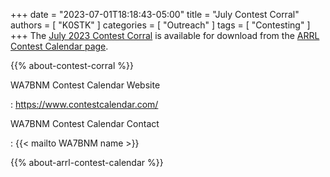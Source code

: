 +++
date = "2023-07-01T18:18:43-05:00"
title = "July Contest Corral"
authors = [ "K0STK" ]
categories = [ "Outreach" ]
tags = [ "Contesting" ]
+++
The
[July 2023 Contest Corral](http://www.arrl.org/files/file/Contest%20Corral/2023/July%202023%20Corral.pdf)
is available for download from the
[ARRL Contest Calendar page](http://www.arrl.org/contest-calendar).

<!--more-->

{{% about-contest-corral %}}

WA7BNM Contest Calendar Website

: https://www.contestcalendar.com/

WA7BNM Contest Calendar Contact

: {{< mailto WA7BNM name >}}

{{% about-arrl-contest-calendar %}}
